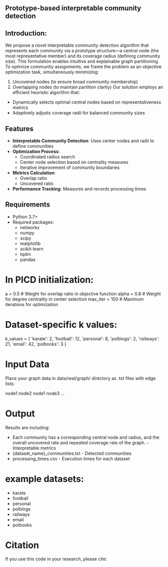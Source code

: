 ## Prototype-based interpretable community detection

## Introduction:
We propose a novel interpretable community detection algorithm that represents each community via a prototype structure—a central node (the most representative member) and its coverage radius (defining community size). This formulation enables intuitive and explainable graph partitioning.
To optimize community assignments, we frame the problem as an objective optimization task, simultaneously minimizing:
1. Uncovered nodes (to ensure broad community membership)
2. Overlapping nodes (to maintain partition clarity)
Our solution employs an efficient heuristic algorithm that:
* Dynamically selects optimal central nodes based on representativeness metrics
* Adaptively adjusts coverage radii for balanced community sizes

## Features
- ​**Interpretable Community Detection**: Uses center nodes and radii to define communities 
- ​**Optimization Process**: 
  - Coordinated radius search
  - Center node selection based on centrality measures
  - Iterative improvement of community boundaries
- ​**Metrics Calculation**:
  - Overlap ratio
  - Uncovered ratio
- ​**Performance Tracking**: Measures and records processing times

## Requirements

- Python 3.7+
- Required packages:
  - networkx
  - numpy
  - scipy
  - matplotlib
  - scikit-learn
  - tqdm
  - pandas


# In PICD initialization:
a = 0.5          # Weight for overlap ratio in objective function
alpha = 0.8      # Weight for degree centrality in center selection
max_iter = 100   # Maximum iterations for optimization

# Dataset-specific k values:
k_values = {
    'karate': 2,
    'football': 12,
    'personal': 8,
    'polblogs': 2,
    'railways': 21,
    'email': 42,
    'polbooks': 3
}

# Input Data
Place your graph data in data/real/graph/ directory as .txt files with edge lists:

node1 node2
node1 node3
...
# Output
Results are including:
* Each community has a corresponding central node and radius, and the overall uncovered rate and repeated coverage rate of the graph. - Interpretable metrics
* {dataset_name}_communities.txt - Detected communities
* processing_times.csv - Execution times for each dataset

# example datasets:
* karate
* football
* personal
* polblogs
* railways
* email
* polbooks

# Citation
If you use this code in your research, please cite:



